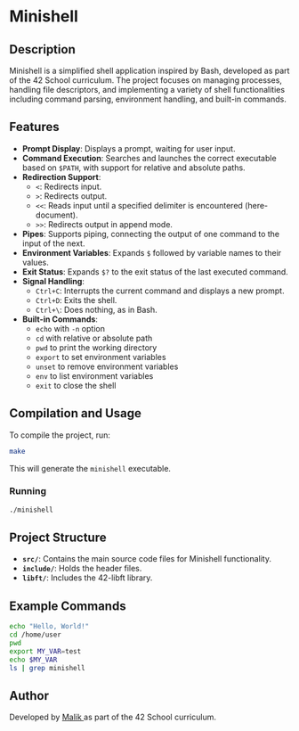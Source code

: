 
# Minishell

## Description
Minishell is a simplified shell application inspired by Bash, developed as part of the 42 School curriculum. The project focuses on managing processes, handling file descriptors, and implementing a variety of shell functionalities including command parsing, environment handling, and built-in commands.

## Features
- **Prompt Display**: Displays a prompt, waiting for user input.
- **Command Execution**: Searches and launches the correct executable based on `$PATH`, with support for relative and absolute paths.
- **Redirection Support**:
  - `<`: Redirects input.
  - `>`: Redirects output.
  - `<<`: Reads input until a specified delimiter is encountered (here-document).
  - `>>`: Redirects output in append mode.
- **Pipes**: Supports piping, connecting the output of one command to the input of the next.
- **Environment Variables**: Expands `$` followed by variable names to their values.
- **Exit Status**: Expands `$?` to the exit status of the last executed command.
- **Signal Handling**:
  - `Ctrl+C`: Interrupts the current command and displays a new prompt.
  - `Ctrl+D`: Exits the shell.
  - `Ctrl+\`: Does nothing, as in Bash.
- **Built-in Commands**:
  - `echo` with `-n` option
  - `cd` with relative or absolute path
  - `pwd` to print the working directory
  - `export` to set environment variables
  - `unset` to remove environment variables
  - `env` to list environment variables
  - `exit` to close the shell

## Compilation and Usage
To compile the project, run:
```bash
make
```
This will generate the `minishell` executable.

### Running
```bash
./minishell
```

## Project Structure
- **`src/`**: Contains the main source code files for Minishell functionality.
- **`include/`**: Holds the header files.
- **`libft/`**: Includes the 42-libft library.

## Example Commands
```bash
echo "Hello, World!"
cd /home/user
pwd
export MY_VAR=test
echo $MY_VAR
ls | grep minishell
```

## Author
Developed by [Malik ](https://github.com/ma1iik) as part of the 42 School curriculum.

